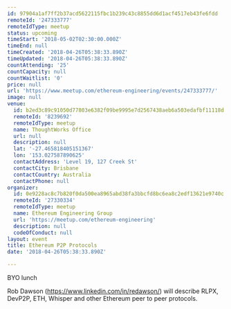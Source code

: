 ```yaml
---
id: 97904a1af7ff2b37acd5622115fbc1b239c43c8855dd6d1acf4517eb43fe6fdd
remoteId: '247333777'
remoteIdType: meetup
status: upcoming
timeStart: '2018-05-02T02:30:00.000Z'
timeEnd: null
timeCreated: '2018-04-26T05:38:33.890Z'
timeUpdated: '2018-04-26T05:38:33.890Z'
countAttending: '25'
countCapacity: null
countWaitlist: '0'
price: null
url: 'https://www.meetup.com/ethereum-engineering/events/247333777/'
image: null
venue:
  id: b2ed3c89c91050d77803e6382f09be9995e7d2567438aeb6a503edafbf11118d
  remoteId: '8239692'
  remoteIdType: meetup
  name: ThoughtWorks Office
  url: null
  description: null
  lat: '-27.465818405151367'
  lon: '153.027587890625'
  contactAddress: 'Level 19, 127 Creek St'
  contactCity: Brisbane
  contactCountry: Australia
  contactPhone: null
organizer:
  id: 0e9228ac8c7b820f0da500ea8965abd38fa3bbcfd8bc6ea8c2edf13621e9740c
  remoteId: '27330334'
  remoteIdType: meetup
  name: Ethereum Engineering Group
  url: 'https://meetup.com/ethereum-engineering'
  description: null
  codeOfConduct: null
layout: event
title: Ethereum P2P Protocols
date: '2018-04-26T05:38:33.890Z'

---
```

<p>BYO lunch</p> <p>Rob Dawson (<a href="https://www.linkedin.com/in/redawson/" class="linkified">https://www.linkedin.com/in/redawson/</a>) will describe RLPX, DevP2P, ETH, Whisper and other Ethereum peer to peer protocols.</p>
